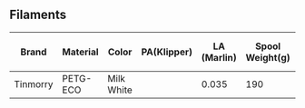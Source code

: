 ## Filaments

| Brand    | Material | Color      | PA(Klipper) | LA (Marlin) | Spool Weight(g) | AMS Support | Absorb moisture Level |
|----------|----------|------------|-------------|-------------|-----------------|-------------|-----------------------|
| Tinmorry | PETG-ECO | Milk White |             | 0.035       | 190             | YES         | Middle                |

